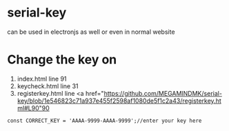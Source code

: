 # serial-key
can be used in electronjs as well or even in normal website

# Change the key on 
1. index.html line 91<br>
2. keycheck.html line 31<br>
3. registerkey.html line <a href="https://github.com/MEGAMINDMK/serial-key/blob/1e546823c71a937e455f2598af1080de5f1c2a43/registerkey.html#L90"90<br>

```const CORRECT_KEY = 'AAAA-9999-AAAA-9999';//enter your key here```

